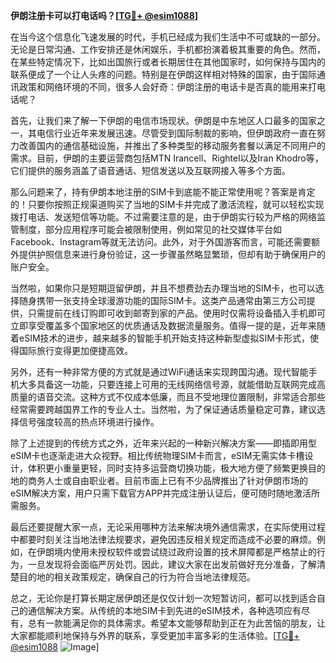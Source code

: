 **伊朗注册卡可以打电话吗？[[TG💪+ @esim1088](https://t.me/s/esim1088)]**

在当今这个信息化飞速发展的时代，手机已经成为我们生活中不可或缺的一部分。无论是日常沟通、工作安排还是休闲娱乐，手机都扮演着极其重要的角色。然而，在某些特定情况下，比如出国旅行或者长期居住在其他国家时，如何保持与国内的联系便成了一个让人头疼的问题。特别是在伊朗这样相对特殊的国家，由于国际通讯政策和网络环境的不同，很多人会好奇：伊朗注册的电话卡是否真的能用来打电话呢？

首先，让我们来了解一下伊朗的电信市场现状。伊朗是中东地区人口最多的国家之一，其电信行业近年来发展迅速。尽管受到国际制裁的影响，但伊朗政府一直在努力改善国内的通信基础设施，并推出了多种类型的移动服务套餐以满足不同用户的需求。目前，伊朗的主要运营商包括MTN Irancell、Rightel以及Iran Khodro等，它们提供的服务涵盖了语音通话、短信发送以及互联网接入等多个方面。

那么问题来了，持有伊朗本地注册的SIM卡到底能不能正常使用呢？答案是肯定的！只要你按照正规渠道购买了当地的SIM卡并完成了激活流程，就可以轻松实现拨打电话、发送短信等功能。不过需要注意的是，由于伊朗实行较为严格的网络监管制度，部分应用程序可能会被限制使用，例如常见的社交媒体平台如Facebook、Instagram等就无法访问。此外，对于外国游客而言，可能还需要额外提供护照信息来进行身份验证，这一步骤虽然略显繁琐，但却有助于确保用户的账户安全。

当然啦，如果你只是短期逗留伊朗，并且不想费劲去办理当地的SIM卡，也可以选择随身携带一张支持全球漫游功能的国际SIM卡。这类产品通常由第三方公司提供，只需提前在线订购即可收到邮寄到家的产品。使用时仅需将设备插入手机即可立即享受覆盖多个国家地区的优质通话及数据流量服务。值得一提的是，近年来随着eSIM技术的进步，越来越多的智能手机开始支持这种新型虚拟SIM卡形式，使得国际旅行变得更加便捷高效。

另外，还有一种非常方便的方式就是通过WiFi通话来实现跨国沟通。现代智能手机大多具备这一功能，只要连接上可用的无线网络信号源，就能借助互联网完成高质量的语音交流。这种方式不仅成本低廉，而且不受地理位置限制，非常适合那些经常需要跨越国界工作的专业人士。当然啦，为了保证通话质量稳定可靠，建议选择信号强度较高的热点环境进行操作。

除了上述提到的传统方式之外，近年来兴起的一种新兴解决方案——即插即用型eSIM卡也逐渐走进大众视野。相比传统物理SIM卡而言，eSIM无需实体卡槽设计，体积更小重量更轻，同时支持多运营商切换功能，极大地方便了频繁更换目的地的商务人士或自由职业者。目前市面上已有不少品牌推出了针对伊朗市场的eSIM解决方案，用户只需下载官方APP并完成注册认证后，便可随时随地激活所需服务。

最后还要提醒大家一点，无论采用哪种方法来解决境外通信需求，在实际使用过程中都要时刻关注当地法律法规要求，避免因违反相关规定而造成不必要的麻烦。例如，在伊朗境内使用未授权软件或尝试绕过政府设置的技术屏障都是严格禁止的行为，一旦发现将会面临严厉处罚。因此，建议大家在出发前做好充分准备，了解清楚目的地的相关政策规定，确保自己的行为符合当地法律规范。

总之，无论你是打算长期定居伊朗还是仅仅计划一次短暂访问，都可以找到适合自己的通信解决方案。从传统的本地SIM卡到先进的eSIM技术，各种选项应有尽有，总有一款能满足你的具体需求。希望本文能够帮助到正在为此苦恼的朋友，让大家都能顺利地保持与外界的联系，享受更加丰富多彩的生活体验。[[TG💪+ @esim1088](https://t.me/s/esim1088) ![Image](https://i.postimg.cc/4NQfJmqS/Snipaste-2025-05-13-00-14-12.png)]